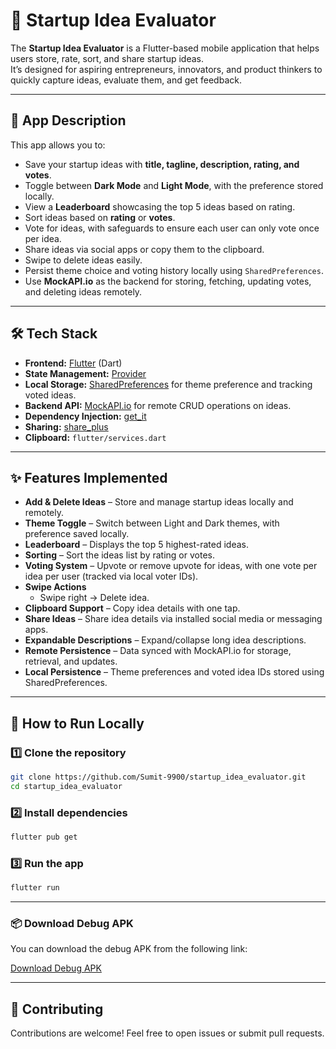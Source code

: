# 🚀 Startup Idea Evaluator

The **Startup Idea Evaluator** is a Flutter-based mobile application that helps users store, rate, sort, and share startup ideas.  
It’s designed for aspiring entrepreneurs, innovators, and product thinkers to quickly capture ideas, evaluate them, and get feedback.

---

## 📜 App Description
This app allows you to:
- Save your startup ideas with **title, tagline, description, rating, and votes**.
- Toggle between **Dark Mode** and **Light Mode**, with the preference stored locally.
- View a **Leaderboard** showcasing the top 5 ideas based on rating.
- Sort ideas based on **rating** or **votes**.
- Vote for ideas, with safeguards to ensure each user can only vote once per idea.
- Share ideas via social apps or copy them to the clipboard.
- Swipe to delete ideas easily.
- Persist theme choice and voting history locally using `SharedPreferences`.
- Use **MockAPI.io** as the backend for storing, fetching, updating votes, and deleting ideas remotely.

---

## 🛠 Tech Stack
- **Frontend:** [Flutter](https://flutter.dev/) (Dart)
- **State Management:** [Provider](https://pub.dev/packages/provider)
- **Local Storage:** [SharedPreferences](https://pub.dev/packages/shared_preferences) for theme preference and tracking voted ideas.
- **Backend API:** [MockAPI.io](https://mockapi.io/) for remote CRUD operations on ideas.
- **Dependency Injection:** [get_it](https://pub.dev/packages/get_it)
- **Sharing:** [share_plus](https://pub.dev/packages/share_plus)
- **Clipboard:** `flutter/services.dart`

---

## ✨ Features Implemented
- **Add & Delete Ideas** – Store and manage startup ideas locally and remotely.
- **Theme Toggle** – Switch between Light and Dark themes, with preference saved locally.
- **Leaderboard** – Displays the top 5 highest-rated ideas.
- **Sorting** – Sort the ideas list by rating or votes.
- **Voting System** – Upvote or remove upvote for ideas, with one vote per idea per user (tracked via local voter IDs).
- **Swipe Actions**  
  - Swipe right → Delete idea.
- **Clipboard Support** – Copy idea details with one tap.
- **Share Ideas** – Share idea details via installed social media or messaging apps.
- **Expandable Descriptions** – Expand/collapse long idea descriptions.
- **Remote Persistence** – Data synced with MockAPI.io for storage, retrieval, and updates.
- **Local Persistence** – Theme preferences and voted idea IDs stored using SharedPreferences.

---

## 🏃 How to Run Locally

### 1️⃣ Clone the repository

```bash
git clone https://github.com/Sumit-9900/startup_idea_evaluator.git
cd startup_idea_evaluator
```

### 2️⃣ Install dependencies

```bash
flutter pub get
```

### 3️⃣ Run the app

```bash
flutter run
```

---

### 📦 Download Debug APK

You can download the debug APK from the following link:

[Download Debug APK](https://drive.google.com/file/d/16QJrjVvHf6tkupSOMuaMncqX9jfh_gPh/view?usp=sharing)

---

## 👥 Contributing

Contributions are welcome! Feel free to open issues or submit pull requests.
